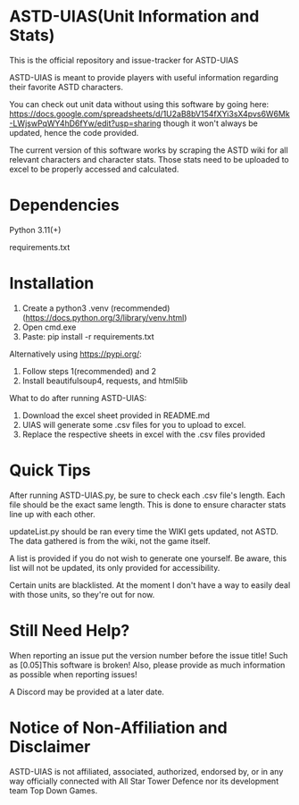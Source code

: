 ASTD-UIAS(Unit Information and Stats)
====
This is the official repository and issue-tracker for ASTD-UIAS

ASTD-UIAS is meant to provide players with useful information regarding their favorite ASTD characters.

You can check out unit data without using this software by going here: https://docs.google.com/spreadsheets/d/1U2aB8bV154fXYi3sX4pvs6W6Mk-LWjswPqWY4hD6fYw/edit?usp=sharing though it won't always be updated, hence the code provided.

The current version of this software works by scraping the ASTD wiki for all relevant characters and character stats. Those stats need to be uploaded to excel to be properly accessed and calculated.

Dependencies
====
Python 3.11(+)

requirements.txt

Installation
====
1. Create a python3 .venv (recommended) (https://docs.python.org/3/library/venv.html)
2. Open cmd.exe
3. Paste: pip install -r requirements.txt

Alternatively using https://pypi.org/:
1. Follow steps 1(recommended) and 2
2. Install beautifulsoup4, requests, and html5lib

What to do after running ASTD-UIAS:
1. Download the excel sheet provided in README.md
2. UIAS will generate some .csv files for you to upload to excel.
3. Replace the respective sheets in excel with the .csv files provided

Quick Tips
====
After running ASTD-UIAS.py, be sure to check each .csv file's length. Each file should be the exact same length. This is done to ensure character stats line up with each other.

updateList.py should be ran every time the WIKI gets updated, not ASTD. The data gathered is from the wiki, not the game itself. 

A list is provided if you do not wish to generate one yourself. Be aware, this list will not be updated, its only provided for accessibility.

Certain units are blacklisted. At the moment I don't have a way to easily deal with those units, so they're out for now.

Still Need Help?
====
When reporting an issue put the version number before the issue title! Such as [0.05]This software is broken! Also, please provide as much information as possible when reporting issues!

A Discord may be provided at a later date.

Notice of Non-Affiliation and Disclaimer
====
ASTD-UIAS is not affiliated, associated, authorized, endorsed by, or in any way officially connected with All Star Tower Defence nor its development team Top Down Games.
